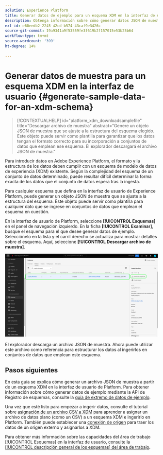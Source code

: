 ```yaml
---
solution: Experience Platform
title: Generar datos de ejemplo para un esquema XDM en la interfaz de usuario
description: Obtenga información sobre cómo generar datos JSON de muestra basados en un esquema existente en la interfaz de usuario de Adobe Experience Platform.
exl-id: e60eedb2-2245-42cd-b574-43caf9e3426c
source-git-commit: 19a9341a9f53559fe3f619b2f157015e53b25b64
workflow-type: tm+mt
source-wordcount: '399'
ht-degree: 14%

---
```


# Generar datos de muestra para un esquema XDM en la interfaz de usuario {#generate-sample-data-for-an-xdm-schema}

>[!CONTEXTUALHELP]
>id="platform_xdm_downloadsamplefile"
>title="Descargar archivo de muestra"
>abstract="Genere un objeto JSON de muestra que se ajuste a la estructura del esquema elegido. Este objeto puede servir como plantilla para garantizar que los datos tengan el formato correcto para su incorporación a conjuntos de datos que emplean ese esquema. El explorador descargará el archivo JSON de muestra."

Para introducir datos en Adobe Experience Platform, el formato y la estructura de los datos deben cumplir con un esquema de modelo de datos de experiencia (XDM) existente. Según la complejidad del esquema de un conjunto de datos determinado, puede resultar difícil determinar la forma exacta de los datos que el conjunto de datos espera tras la ingesta.

Para cualquier esquema que defina en la interfaz de usuario de Experience Platform, puede generar un objeto JSON de muestra que se ajuste a la estructura del esquema. Este objeto puede servir como plantilla para cualquier dato que se ingrese en conjuntos de datos que emplean el esquema en cuestión.

En la interfaz de usuario de Platform, seleccione **[!UICONTROL Esquemas]** en el panel de navegación izquierdo. En la ficha **[!UICONTROL Examinar]**, busque el esquema para el que desee generar datos de ejemplo. Selecciónelo en la lista y el carril derecho se actualiza para mostrar detalles sobre el esquema. Aquí, seleccione **[!UICONTROL Descargar archivo de muestra]**.

![La ficha Examinar del área de trabajo de esquemas con un esquema seleccionado y archivo de muestra de descarga resaltado.](../images/ui/sample/sample-data.png)

El explorador descarga un archivo JSON de muestra. Ahora puede utilizar este archivo como referencia para estructurar los datos al ingerirlos en conjuntos de datos que emplean este esquema.

## Pasos siguientes

En esta guía se explica cómo generar un archivo JSON de muestra a partir de un esquema XDM en la interfaz de usuario de Platform. Para obtener información sobre cómo generar datos de ejemplo mediante la API de Registro de esquemas, consulte la [guía de extremo de datos de ejemplo](../api/sample-data.md).

Una vez que esté listo para empezar a ingerir datos, consulte el tutorial sobre [asignación de un archivo CSV a XDM](../../ingestion/tutorials/map-csv/overview.md) para aprender a asignar un archivo de datos plano (como un CSV) a un esquema XDM e ingerirlo en Platform. También puede establecer una [conexión de origen](../../sources/home.md) para traer los datos de un origen externo y asignarlos a XDM.

Para obtener más información sobre las capacidades del área de trabajo [!UICONTROL Esquemas] en la interfaz de usuario, consulte la [[!UICONTROL descripción general de los esquemas] del área de trabajo](./overview.md).
